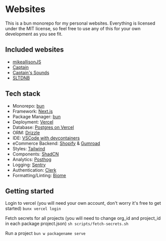 # Websites

This is a bun monorepo for my personal websites. Everything is licensed under the MIT license, so feel free to use any of this for your own development as you see fit.

## Included websites

- [mikeallisonJS](https://mikeallisonjs.com)
- [Captain](https://captainofbass.com)
- [Captain's Sounds](https://captainssounds.com)
- [SLTDNB](https://sltdnb.com)

## Tech stack

- Monorepo: [bun](https://bun.sh)
- Framework: [Next.js](https://nextjs.org)
- Package Manager: [bun](https://bun.sh)
- Deployment: [Vercel](https://vercel.com)
- Database: [Postgres on Vercel](https://vercel.com)
- ORM: [Drizzle](https://orm.drizzle.team)
- IDE: [VSCode with devcontainers](https://code.visualstudio.com)
- eCommerce Backend: [Shopify](https://shopify.com) & [Gumroad](https://gumroad.com)
- Styles: [Tailwind](https://tailwindcss.com)
- Components: [ShadCN](https://ui.shadcn.com)
- Analytics: [Posthog](https://posthog.com)
- Logging: [Sentry](https://sentry.io)
- Authentication: [Clerk](https://clerk.com)
- Formatting/Linting: [Biome](https://biomejs.dev)

## Getting started

Login to vercel (you will need your own account, don't worry it's free to get started)
`bunx vercel login`

Fetch secrets for all projects (you will need to change org_id and project_id in each package project.json)
`sh scripts/fetch-secrets.sh`

Run a project
`bun w packagename serve`
